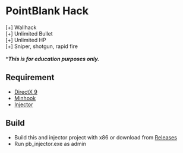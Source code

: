 # PointBlank Hack
[+] Wallhack \
[+] Unlimited Bullet \
[+] Unlimited HP \
[+] Sniper, shotgun, rapid fire \
\
****This is for education purposes only.***
## Requirement
- [DirectX 9](https://www.microsoft.com/en-us/download/details.aspx?id=8109)
- [Minhook](https://github.com/TsudaKageyu/minhook)
- [Injector](https://github.com/AlphaCat41/pb_injector)
## Build
- Build this and injector project with x86 or download from [Releases](https://github.com/AlphaCat41/pb_wallhack/releases)
- Run pb_injector.exe as admin
